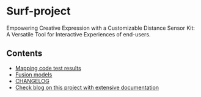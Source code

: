# Surf-project
Empowering Creative Expression with a Customizable Distance Sensor Kit: A Versatile Tool for Interactive Experiences of end-users.

## Contents
- [Mapping code test results](https://github.com/Hyouteki/Surf-project/blob/main/tests/coordinates_test.txt)
- [Fusion models](https://github.com/Hyouteki/Surf-project/blob/main/models)
- [CHANGELOG](https://github.com/Hyouteki/Surf-project/blob/main/CHANGELOG.md)
- [Check blog on this project with extensive documentation](https://hyouteki.github.io/me/blogs/capturing-motion-using-ultrasonic-sensors/)